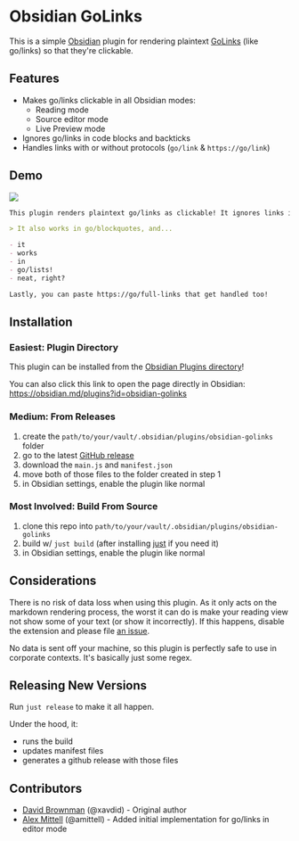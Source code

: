 # Obsidian GoLinks

This is a simple [Obsidian](https://obsidian.md) plugin for rendering plaintext [GoLinks](https://www.golinks.io/) (like go/links) so that they're clickable.

## Features

- Makes go/links clickable in all Obsidian modes:
  - Reading mode
  - Source editor mode
  - Live Preview mode
- Ignores go/links in code blocks and backticks
- Handles links with or without protocols (`go/link` & `https://go/link`)

## Demo

![](https://cdn.zappy.app/23089211a24fdb8588cb0353366521e6.png)

```markdown
This plugin renders plaintext go/links as clickable! It ignores links in `go/backticks` and links that have already been [go/linkified](http://go/linkified).

> It also works in go/blockquotes, and...

- it
- works
- in
- go/lists!
- neat, right?

Lastly, you can paste https://go/full-links that get handled too!
```

## Installation

### Easiest: Plugin Directory

This plugin can be installed from the [Obsidian Plugins directory](https://obsidian.md/plugins?search=golinks)!

You can also click this link to open the page directly in Obsidian: https://obsidian.md/plugins?id=obsidian-golinks

### Medium: From Releases

1. create the `path/to/your/vault/.obsidian/plugins/obsidian-golinks` folder
1. go to the latest [GitHub release](https://github.com/xavdid/obsidian-golinks/releases)
1. download the `main.js` and `manifest.json`
1. move both of those files to the folder created in step 1
1. in Obsidian settings, enable the plugin like normal

### Most Involved: Build From Source

1. clone this repo into `path/to/your/vault/.obsidian/plugins/obsidian-golinks`
2. build w/ `just build` (after installing [just](https://github.com/casey/just) if you need it)
3. in Obsidian settings, enable the plugin like normal

## Considerations

There is no risk of data loss when using this plugin. As it only acts on the markdown rendering process, the worst it can do is make your reading view not show some of your text (or show it incorrectly). If this happens, disable the extension and please file [an issue](https://github.com/xavdid/obsidian-golinks/issues).

No data is sent off your machine, so this plugin is perfectly safe to use in corporate contexts. It's basically just some regex.

## Releasing New Versions

Run `just release` to make it all happen.

Under the hood, it:

- runs the build
- updates manifest files
- generates a github release with those files

## Contributors

- [David Brownman](https://xavd.id) (@xavdid) - Original author
- [Alex Mittell](https://github.com/amittell) (@amittell) - Added initial implementation for go/links in editor mode
